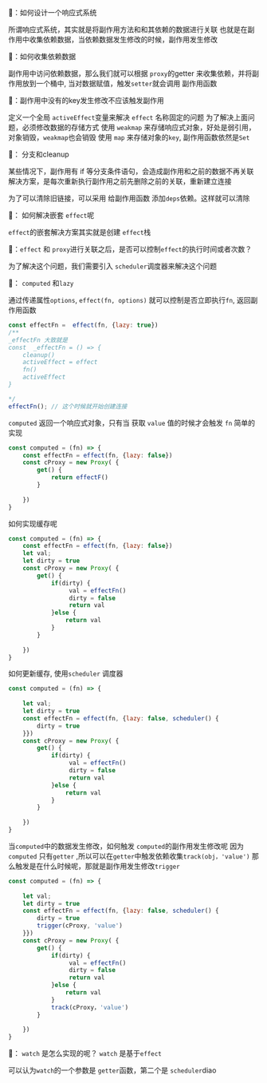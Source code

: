 
🤔：如何设计一个响应式系统

所谓响应式系统，其实就是将副作用方法和和其依赖的数据进行关联
也就是在副作用中收集依赖数据，当依赖数据发生修改的时候，副作用发生修改

🤔：如何收集依赖数据

副作用中访问依赖数据，那么我们就可以根据 `proxy`的getter 来收集依赖，并将副作用放到一个桶中, 当对数据赋值，触发`setter`就会调用 副作用函数

🤔：副作用中没有的key发生修改不应该触发副作用

定义一个全局 `activeEffect`变量来解决 `effect` 名称固定的问题 
为了解决上面问题，必须修改数据的存储方式
使用 `weakmap` 来存储响应式对象，好处是弱引用，对象销毁，`weakmap`也会销毁
使用 `map` 来存储对象的`key`, 副作用函数依然是`Set`

🤔： 分支和cleanup

某些情况下，副作用有 if 等分支条件语句，会造成副作用和之前的数据不再关联
解决方案，是每次重新执行副作用之前先删除之前的关联，重新建立连接

为了可以清除旧链接，可以采用 给副作用函数 添加`deps`依赖。这样就可以清除

🤔： 如何解决嵌套 `effect`呢

`effect`的嵌套解决方案其实就是创建 `effect`栈

🤔：`effect` 和 `proxy`进行关联之后，是否可以控制`effect`的执行时间或者次数？

为了解决这个问题，我们需要引入 `scheduler`调度器来解决这个问题

🤔： `computed` 和`lazy` 

通过传递属性`options`, `effect(fn, options)` 就可以控制是否立即执行`fn`, 返回副作用函数

```js
const effectFn =  effect(fn, {lazy: true})
/**
_effectFn 大致就是
const  _effectFn = () => {
	cleanup()
	activeEffect = effect
	fn()
	activeEffect
} 

*/
effectFn(); // 这个时候就开始创建连接
```

`computed` 返回一个响应式对象，只有当 获取 `value` 值的时候才会触发 `fn`
简单的实现
```js
const computed = (fn) => {
	const effectFn = effect(fn, {lazy: false})
	const cProxy = new Proxy( {
		get() {
			return effectF()
		}
		
	})
}
```

如何实现缓存呢

```js
const computed = (fn) => {
	const effectFn = effect(fn, {lazy: false})
	let val;
	let dirty = true
	const cProxy = new Proxy( {
		get() {
			if(dirty) {
				 val = effectFn()
				 dirty = false
				 return val
			}else {
				return val
			}
		}
		
	})
}
```

如何更新缓存, 使用`scheduler` 调度器

```js
const computed = (fn) => {
	
	let val;
	let dirty = true
	const effectFn = effect(fn, {lazy: false, scheduler() {
		dirty = true
	}})
	const cProxy = new Proxy( {
		get() {
			if(dirty) {
				 val = effectFn()
				 dirty = false
				 return val
			}else {
				return val
			}
		}
		
	})
}
```

当`computed`中的数据发生修改，如何触发 `computed`的副作用发生修改呢
因为`computed` 只有`getter` ,所以可以在`getter`中触发依赖收集`track(obj，'value')`
那么触发是在什么时候呢，那就是副作用发生修改`trigger`

```js
const computed = (fn) => {
	
	let val;
	let dirty = true
	const effectFn = effect(fn, {lazy: false, scheduler() {
		dirty = true
		trigger(cProxy, 'value')
	}})
	const cProxy = new Proxy( {
		get() {
			if(dirty) {
				 val = effectFn()
				 dirty = false
				 return val
			}else {
				return val
			}
			track(cProxy，'value')
		}
		
	})
}
```

🤔： `watch` 是怎么实现的呢？ `watch` 是基于`effect`

可以认为`watch`的一个参数是 `getter`函数，第二个是 `scheduler`diao